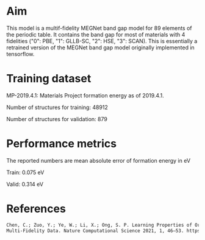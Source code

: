 # Aim

This model is a multif-fidelity MEGNet band gap model for 89 elements of the periodic table. It contains the band gap
for most of materials with 4 fidelities ("0": PBE, "1": GLLB-SC, "2": HSE, "3": SCAN). This is essentially a retrained
version of the MEGNet band gap model originally implemented in tensorflow.

# Training dataset

MP-2019.4.1: Materials Project formation energy as of 2019.4.1.

Number of structures for training: 48912

Number of structures for validation: 879

# Performance metrics

The reported numbers are mean absolute error of formation energy in eV

Train: 0.075 eV

Valid: 0.314 eV

# References

```txt
Chen, C.; Zuo, Y.; Ye, W.; Li, X.; Ong, S. P. Learning Properties of Ordered and Disordered Materials from
Multi-Fidelity Data. Nature Computational Science 2021, 1, 46–53. https://doi.org/10.1038/s43588-020-00002-x.
```
